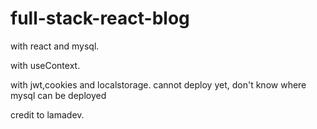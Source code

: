 # full-stack-react-blog
with react and mysql.

with useContext.

with jwt,cookies and localstorage.
cannot deploy yet, don't know where mysql can be deployed

credit to lamadev.
